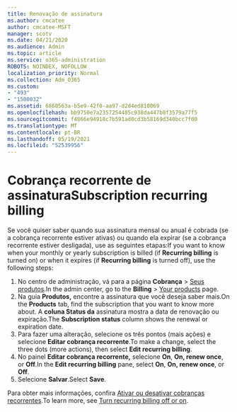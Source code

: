 ```yaml
---
title: Renovação de assinatura
ms.author: cmcatee
author: cmcatee-MSFT
manager: scotv
ms.date: 04/21/2020
ms.audience: Admin
ms.topic: article
ms.service: o365-administration
ROBOTS: NOINDEX, NOFOLLOW
localization_priority: Normal
ms.collection: Adm_O365
ms.custom:
- "493"
- "1500032"
ms.assetid: 6860563a-b5e9-42f0-aa97-d2d4ed810069
ms.openlocfilehash: bb9750e7a2357254485c938da447b8f3579a77f5
ms.sourcegitcommit: f4866e94918c7b591ad0cd3b58169d340bcc7f00
ms.translationtype: MT
ms.contentlocale: pt-BR
ms.lasthandoff: 05/19/2021
ms.locfileid: "52539956"
---
```

# <a name="subscription-recurring-billing"></a><span data-ttu-id="f140d-102">Cobrança recorrente de assinatura</span><span class="sxs-lookup"><span data-stu-id="f140d-102">Subscription recurring billing</span></span>

<span data-ttu-id="f140d-103">Se você quiser saber quando sua assinatura mensal ou  anual é cobrada (se a cobrança recorrente  estiver ativas) ou quando ela expirar (se a cobrança recorrente estiver desligada), use as seguintes etapas:</span><span class="sxs-lookup"><span data-stu-id="f140d-103">If you want to know when your monthly or yearly subscription is billed (if **Recurring billing** is turned on) or when it expires (if **Recurring billing** is turned off), use the following steps:</span></span>
  
1. <span data-ttu-id="f140d-104">No centro de administração, vá para a página **Cobrança** \> [Seus produtos](https://go.microsoft.com/fwlink/p/?linkid=842054).</span><span class="sxs-lookup"><span data-stu-id="f140d-104">In the admin center, go to the **Billing** \> [Your products](https://go.microsoft.com/fwlink/p/?linkid=842054) page.</span></span>
2. <span data-ttu-id="f140d-105">Na guia **Produtos,** encontre a assinatura que você deseja saber mais.</span><span class="sxs-lookup"><span data-stu-id="f140d-105">On the **Products** tab, find the subscription that you want to know more about.</span></span> <span data-ttu-id="f140d-106">A **coluna Status da** assinatura mostra a data de renovação ou expiração.</span><span class="sxs-lookup"><span data-stu-id="f140d-106">The **Subscription status** column shows the renewal or expiration date.</span></span>
3. <span data-ttu-id="f140d-107">Para fazer uma alteração, selecione os três pontos (mais ações) e selecione **Editar cobrança recorrente**.</span><span class="sxs-lookup"><span data-stu-id="f140d-107">To make a change, select the three dots (more actions), then select **Edit recurring billing**.</span></span>
4. <span data-ttu-id="f140d-108">No painel **Editar cobrança recorrente,** selecione **On**, **On, renew once**, or **Off**.</span><span class="sxs-lookup"><span data-stu-id="f140d-108">In the **Edit recurring billing** pane, select **On**, **On, renew once**, or **Off**.</span></span>
5. <span data-ttu-id="f140d-109">Selecione **Salvar**.</span><span class="sxs-lookup"><span data-stu-id="f140d-109">Select **Save**.</span></span>

<span data-ttu-id="f140d-110">Para obter mais informações, confira [Ativar ou desativar cobranças recorrentes](/microsoft-365/commerce/subscriptions/renew-your-subscription).</span><span class="sxs-lookup"><span data-stu-id="f140d-110">To learn more, see [Turn recurring billing off or on](/microsoft-365/commerce/subscriptions/renew-your-subscription).</span></span>